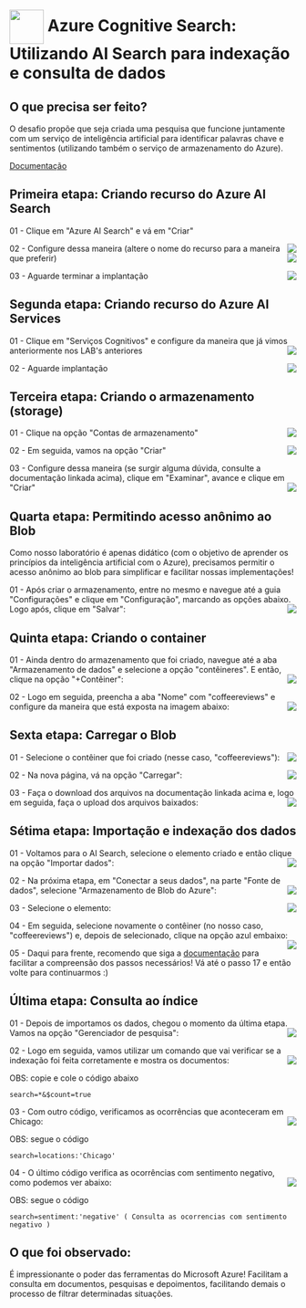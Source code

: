 <h1>
    <a href="https://web.dio.me/track/microsoft-azure-ai-fundamentals?page=1&search=&tab=path/">
     <img align="center" width="60px" src="https://hermes.dio.me/tracks/4d998d5c-36c1-497b-8da0-8db465c820eb.png"></a>
    <span> Azure Cognitive Search: Utilizando AI Search para indexação e consulta de dados</span>
</h1>

## O que precisa ser feito?

O desafio propõe que seja criada uma pesquisa que funcione juntamente com um serviço de inteligência artificial para identificar palavras chave e sentimentos (utilizando também o serviço de armazenamento do Azure).

[Documentação](https://microsoftlearning.github.io/mslearn-ai-fundamentals/Instructions/Labs/11-ai-search.html)

## Primeira etapa: Criando recurso do Azure AI Search   

01 - Clique em "Azure AI Search" e vá em "Criar"

<img align="right" src="https://github.com/miguelfmds/bootcamp-microsoft-azure-ai-fundamentals/assets/157380435/b54ccba1-e01c-4e90-84ea-c19cb2e80423" width=""/> 

02 - Configure dessa maneira (altere o nome do recurso para a maneira que preferir)
<img align="right" src="https://github.com/miguelfmds/bootcamp-microsoft-azure-ai-fundamentals/assets/157380435/dd738a26-9e91-496a-97c3-475ffeb87ccb" width=""/> 

03 - Aguarde terminar a implantação
<img align="right" src="https://github.com/miguelfmds/bootcamp-microsoft-azure-ai-fundamentals/assets/157380435/333e8d97-a3d7-4b53-807b-b5b7ba89ed56" width=""/> 

## Segunda etapa: Criando recurso do Azure AI Services  

01 - Clique em "Serviços Cognitivos" e configure da maneira que já vimos anteriormente nos LAB's anteriores
<img align="right" src="https://github.com/miguelfmds/bootcamp-microsoft-azure-ai-fundamentals/assets/157380435/cce227fd-028c-4073-9e28-a8817d606fe9" width=""/>

02 - Aguarde implantação
<img align="right" src="https://github.com/miguelfmds/bootcamp-microsoft-azure-ai-fundamentals/assets/157380435/333a1f5b-6581-45c4-a554-863aa6cc1a7d" width=""/>

## Terceira etapa: Criando o armazenamento (storage) 

01 - Clique na opção "Contas de armazenamento"
<img align="right" src="https://github.com/miguelfmds/bootcamp-microsoft-azure-ai-fundamentals/assets/157380435/fa3c11b7-0730-4820-852d-1c85115b04ec" width=""/>

02 - Em seguida, vamos na opção "Criar"
<img align="right" src="https://github.com/miguelfmds/bootcamp-microsoft-azure-ai-fundamentals/assets/157380435/9ccc0d95-ecef-4cbc-bbe2-4eb1c692decf" width=""/>

03 - Configure dessa maneira (se surgir alguma dúvida, consulte a documentação linkada acima), clique em "Examinar", avance e clique em "Criar"
<img align="right" src="https://github.com/miguelfmds/bootcamp-microsoft-azure-ai-fundamentals/assets/157380435/ce56441c-aeb2-4236-a351-155a191696f0" width=""/>

## Quarta etapa: Permitindo acesso anônimo ao Blob  

Como nosso laboratório é apenas didático (com o objetivo de aprender os princípios da inteligência artificial com o Azure), precisamos permitir o acesso anônimo ao blob para simplificar e facilitar nossas implementações!

01 - Após criar o armazenamento, entre no mesmo e navegue até a guia "Configurações" e clique em "Configuração", marcando as opções abaixo. Logo após, clique em "Salvar":
<img align="right" src="https://github.com/miguelfmds/bootcamp-microsoft-azure-ai-fundamentals/assets/157380435/b32f74a4-d148-4fb4-b7e6-bfed3671b258" width=""/>

## Quinta etapa: Criando o container 

01 - Ainda dentro do armazenamento que foi criado, navegue até a aba "Armazenamento de dados" e selecione a opção "contêineres". E então, clique na opção "+Contêiner":
<img align="right" src="https://github.com/miguelfmds/bootcamp-microsoft-azure-ai-fundamentals/assets/157380435/b2e7f1bf-9c60-4fd6-939b-7014939ae41c" width=""/>

02 - Logo em seguida, preencha a aba "Nome" com "coffeereviews" e configure da maneira que está exposta na imagem abaixo:
<img align="right" src="https://github.com/miguelfmds/bootcamp-microsoft-azure-ai-fundamentals/assets/157380435/55e76bc3-77e4-497d-b901-a3c6faf31e3f" width=""/>

## Sexta etapa: Carregar o Blob

01 - Selecione o contêiner que foi criado (nesse caso, "coffeereviews"):
<img align="right" src="https://github.com/miguelfmds/bootcamp-microsoft-azure-ai-fundamentals/assets/157380435/d13ab3b8-7011-4dc6-8ba4-b489f3a778a8" width=""/>

02 - Na nova página, vá na opção "Carregar": 
<img align="right" src="https://github.com/miguelfmds/bootcamp-microsoft-azure-ai-fundamentals/assets/157380435/189984e5-8e0b-470d-aae2-37c4670e02d2" width=""/>

03 - Faça o download dos arquivos na documentação linkada acima e, logo em seguida, faça o upload dos arquivos baixados:
<img align="right" src="https://github.com/miguelfmds/bootcamp-microsoft-azure-ai-fundamentals/assets/157380435/30ccc47e-96a5-4804-8535-9ca96362326b" width=""/>

## Sétima etapa: Importação e indexação dos dados

01 - Voltamos para o AI Search, selecione o elemento criado e então clique na opção "Importar dados":
<img align="right" src="https://github.com/miguelfmds/bootcamp-microsoft-azure-ai-fundamentals/assets/157380435/97cc7f87-5d97-4c48-9ed2-4cd3060daaa9" width=""/>

02 - Na próxima etapa, em "Conectar a seus dados", na parte "Fonte de dados", selecione "Armazenamento de Blob do Azure":
<img align="right" src="https://github.com/miguelfmds/bootcamp-microsoft-azure-ai-fundamentals/assets/157380435/804a99bc-d35b-4d57-bb0e-21bddf2da52f" width=""/>

03 - Selecione o elemento:
<img align="right" src="https://github.com/miguelfmds/bootcamp-microsoft-azure-ai-fundamentals/assets/157380435/4d65ac7f-15a1-45e6-8fda-5d12853aea6a" width=""/>

04 - Em seguida, selecione novamente o contêiner (no nosso caso, "coffeereviews") e, depois de selecionado, clique na opção azul embaixo:
<img align="right" src="https://github.com/miguelfmds/bootcamp-microsoft-azure-ai-fundamentals/assets/157380435/55bf4193-5879-41f4-ab60-1a955aa12fcb" width=""/>

05 - Daqui para frente, recomendo que siga a [documentação](https://microsoftlearning.github.io/mslearn-ai-fundamentals/Instructions/Labs/11-ai-search.html) para facilitar a compreensão dos passos necessários! Vá até o passo 17 e então volte para continuarmos :)

## Última etapa: Consulta ao índice

01 - Depois de importamos os dados, chegou o momento da última etapa. Vamos na opção "Gerenciador de pesquisa":
<img align="right" src="https://github.com/miguelfmds/bootcamp-microsoft-azure-ai-fundamentals/assets/157380435/3993c801-c9f6-4b9a-903c-d16389500411" width=""/>

02 - Logo em seguida, vamos utilizar um comando que vai verificar se a indexação foi feita corretamente e mostra os documentos:
<img align="right" src="https://github.com/miguelfmds/bootcamp-microsoft-azure-ai-fundamentals/assets/157380435/756d5620-9ece-42e3-a05a-06483fdc0aba" width=""/>

OBS: copie e cole o código abaixo
```
search=*&$count=true 
```

03 - Com outro código, verificamos as ocorrências que aconteceram em Chicago:
<img align="right" src="https://github.com/miguelfmds/bootcamp-microsoft-azure-ai-fundamentals/assets/157380435/9c434260-ddf0-4c40-a6cb-6fa662e6f998" width=""/>

OBS: segue o código
```
search=locations:'Chicago'
```

04 - O último código verifica as ocorrências com sentimento negativo, como podemos ver abaixo:
<img align="right" src="https://github.com/miguelfmds/bootcamp-microsoft-azure-ai-fundamentals/assets/157380435/24f89169-cb44-42fe-8e7c-0609cf450102" width=""/>

OBS: segue o código
```
search=sentiment:'negative' ( Consulta as ocorrencias com sentimento negativo )
```

## O que foi observado:  

É impressionante o poder das ferramentas do Microsoft Azure! Facilitam a consulta em documentos, pesquisas e depoimentos, facilitando demais o processo de filtrar determinadas situações.
